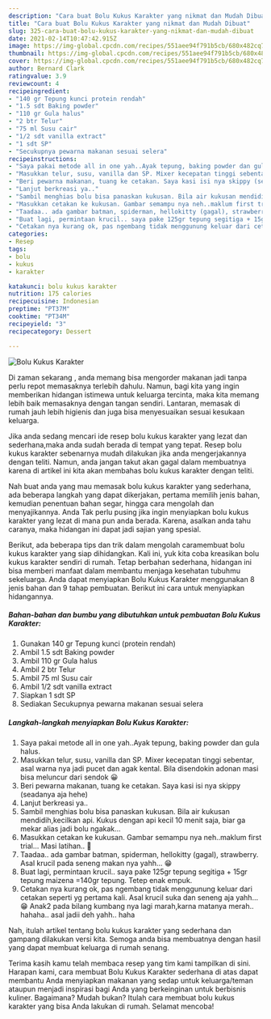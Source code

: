 ```yaml
---
description: "Cara buat Bolu Kukus Karakter yang nikmat dan Mudah Dibuat"
title: "Cara buat Bolu Kukus Karakter yang nikmat dan Mudah Dibuat"
slug: 325-cara-buat-bolu-kukus-karakter-yang-nikmat-dan-mudah-dibuat
date: 2021-02-14T10:47:42.915Z
image: https://img-global.cpcdn.com/recipes/551aee94f791b5cb/680x482cq70/bolu-kukus-karakter-foto-resep-utama.jpg
thumbnail: https://img-global.cpcdn.com/recipes/551aee94f791b5cb/680x482cq70/bolu-kukus-karakter-foto-resep-utama.jpg
cover: https://img-global.cpcdn.com/recipes/551aee94f791b5cb/680x482cq70/bolu-kukus-karakter-foto-resep-utama.jpg
author: Bernard Clark
ratingvalue: 3.9
reviewcount: 4
recipeingredient:
- "140 gr Tepung kunci protein rendah"
- "1.5 sdt Baking powder"
- "110 gr Gula halus"
- "2 btr Telur"
- "75 ml Susu cair"
- "1/2 sdt vanilla extract"
- "1 sdt SP"
- "Secukupnya pewarna makanan sesuai selera"
recipeinstructions:
- "Saya pakai metode all in one yah..Ayak tepung, baking powder dan gula halus."
- "Masukkan telur, susu, vanilla dan SP. Mixer kecepatan tinggi sebentar, asal warna nya jadi pucet dan agak kental. Bila disendokin adonan masi bisa meluncur dari sendok 😀"
- "Beri pewarna makanan, tuang ke cetakan. Saya kasi isi nya skippy (seadanya aja hehe)"
- "Lanjut berkreasi ya.."
- "Sambil menghias bolu bisa panaskan kukusan. Bila air kukusan mendidih,kecilkan api. Kukus dengan api kecil 10 menit saja, biar ga mekar alias jadi bolu ngakak..."
- "Masukkan cetakan ke kukusan. Gambar semampu nya neh..maklum first trial... Masi latihan.. 💪"
- "Taadaa.. ada gambar batman, spiderman, hellokitty (gagal), strawberry. Asal krucil pada seneng makan nya yahh... 😁"
- "Buat lagi, permintaan krucil.. saya pake 125gr tepung segitiga + 15gr tepung maizena =140gr tepung. Tetep enak empuk."
- "Cetakan nya kurang ok, pas ngembang tidak menggunung keluar dari cetakan seperti yg pertama kali. Asal krucil suka dan seneng aja yahh... 😁 Anak2 pada bilang kumbang nya lagi marah,karna matanya merah.. hahaha.. asal jadii deh yahh.. haha"
categories:
- Resep
tags:
- bolu
- kukus
- karakter

katakunci: bolu kukus karakter 
nutrition: 175 calories
recipecuisine: Indonesian
preptime: "PT37M"
cooktime: "PT34M"
recipeyield: "3"
recipecategory: Dessert

---
```



![Bolu Kukus Karakter](https://img-global.cpcdn.com/recipes/551aee94f791b5cb/680x482cq70/bolu-kukus-karakter-foto-resep-utama.jpg)

Di zaman  sekarang , anda memang bisa mengorder makanan jadi tanpa perlu repot memasaknya terlebih dahulu. Namun, bagi kita yang ingin memberikan hidangan istimewa untuk keluarga tercinta, maka kita memang lebih baik memasaknya dengan tangan sendiri. Lantaran, memasak di rumah jauh lebih higienis dan juga bisa menyesuaikan sesuai kesukaan keluarga.

Jika anda sedang mencari ide resep bolu kukus karakter yang lezat dan sederhana,maka anda sudah berada di tempat yang tepat. Resep bolu kukus karakter  sebenarnya mudah dilakukan jika anda mengerjakannya dengan teliti. Namun, anda jangan takut akan gagal dalam membuatnya 
karena di artikel ini kita akan membahas bolu kukus karakter dengan teliti.  



Nah buat anda yang mau memasak bolu kukus karakter yang sederhana, ada beberapa langkah yang dapat dikerjakan, pertama memilih jenis bahan, kemudian penentuan bahan segar, hingga cara mengolah dan menyajikannya. Anda Tak perlu pusing jika ingin menyiapkan bolu kukus karakter yang lezat di mana pun anda berada. Karena, asalkan anda  tahu caranya, maka hidangan ini dapat jadi sajian yang spesial.

Berikut, ada beberapa tips dan trik dalam mengolah caramembuat bolu kukus karakter yang siap dihidangkan. Kali ini, yuk kita coba kreasikan bolu kukus karakter sendiri di rumah. Tetap berbahan sederhana, hidangan ini bisa memberi manfaat dalam membantu menjaga kesehatan tubuhmu sekeluarga. Anda dapat menyiapkan Bolu Kukus Karakter menggunakan 8 jenis bahan dan 9 tahap pembuatan. Berikut ini cara untuk menyiapkan hidangannya.

<!--inarticleads1-->

##### Bahan-bahan dan bumbu yang dibutuhkan untuk pembuatan Bolu Kukus Karakter:

1. Gunakan 140 gr Tepung kunci (protein rendah)
1. Ambil 1.5 sdt Baking powder
1. Ambil 110 gr Gula halus
1. Ambil 2 btr Telur
1. Ambil 75 ml Susu cair
1. Ambil 1/2 sdt vanilla extract
1. Siapkan 1 sdt SP
1. Sediakan Secukupnya pewarna makanan sesuai selera




<!--inarticleads2-->

##### Langkah-langkah menyiapkan Bolu Kukus Karakter:

1. Saya pakai metode all in one yah..Ayak tepung, baking powder dan gula halus.
1. Masukkan telur, susu, vanilla dan SP. Mixer kecepatan tinggi sebentar, asal warna nya jadi pucet dan agak kental. Bila disendokin adonan masi bisa meluncur dari sendok 😀
1. Beri pewarna makanan, tuang ke cetakan. Saya kasi isi nya skippy (seadanya aja hehe)
1. Lanjut berkreasi ya..
1. Sambil menghias bolu bisa panaskan kukusan. Bila air kukusan mendidih,kecilkan api. Kukus dengan api kecil 10 menit saja, biar ga mekar alias jadi bolu ngakak...
1. Masukkan cetakan ke kukusan. Gambar semampu nya neh..maklum first trial... Masi latihan.. 💪
1. Taadaa.. ada gambar batman, spiderman, hellokitty (gagal), strawberry. Asal krucil pada seneng makan nya yahh... 😁
1. Buat lagi, permintaan krucil.. saya pake 125gr tepung segitiga + 15gr tepung maizena =140gr tepung. Tetep enak empuk.
1. Cetakan nya kurang ok, pas ngembang tidak menggunung keluar dari cetakan seperti yg pertama kali. Asal krucil suka dan seneng aja yahh... 😁 Anak2 pada bilang kumbang nya lagi marah,karna matanya merah.. hahaha.. asal jadii deh yahh.. haha




Nah, itulah artikel tentang  bolu kukus karakter  yang sederhana dan gampang dilakukan versi kita. Semoga anda bisa membuatnya dengan hasil yang dapat membuat keluarga di rumah senang. 

Terima kasih kamu telah membaca resep yang tim kami tampilkan di sini. Harapan kami, cara membuat  Bolu Kukus Karakter sederhana di atas dapat membantu Anda menyiapkan makanan yang sedap untuk keluarga/teman ataupun menjadi inspirasi bagi Anda yang berkeinginan untuk berbisnis kuliner. Bagaimana? Mudah bukan? Itulah cara membuat bolu kukus karakter yang bisa Anda lakukan di rumah. Selamat mencoba!

